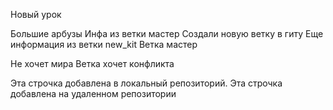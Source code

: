 Новый урок

Большие арбузы
Инфа из ветки мастер
Создали новую ветку в гиту
Еще информация из ветки new_kit
Ветка мастер

Не хочет мира
Ветка хочет конфликта

Эта строчка добавлена в локальный репозиторий.
Эта строчка добавлена на удаленном репозитории
